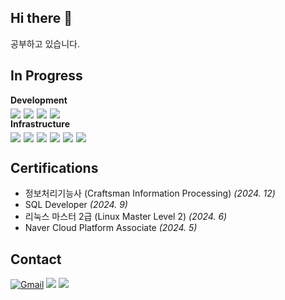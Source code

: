 ## Hi there 👋
공부하고 있습니다.

## In Progress
<div></div>
<strong style="font-size: 1em;">Development</strong>
<div class="skill-section" style="display: flex; gap: 5px; margin-top: 5px;">
    <img src="https://img.shields.io/badge/Nest.js-E0234E?style=flat&logo=nestjs&logoColor=white">
    <img src="https://img.shields.io/badge/Next.js-000000?style=flat&logo=next.js&logoColor=white">
    <img src="https://img.shields.io/badge/Express.js-000000?style=flat&logo=express&logoColor=white">
    <img src="https://img.shields.io/badge/Unity-000000?style=flat&logo=unity&logoColor=white">
</div>
<strong style="font-size: 1em;">Infrastructure</strong>
<div class="skill-section" style="display: flex; gap: 5px; margin-top: 5px;">
    <img src="https://img.shields.io/badge/AWS-232F3E?style=flat&logo=amazonwebservices&logoColor=white">
    <img src="https://img.shields.io/badge/Linux-FCC624?style=flat&logo=linux&logoColor=black">
    <img src="https://img.shields.io/badge/MySQL-4479A1?style=flat&logo=MySQL&logoColor=white">
    <img src="https://img.shields.io/badge/MongoDB-47A248?style=flat&logo=MongoDB&logoColor=white">
    <img src="https://img.shields.io/badge/Docker-2496ED?style=flat&logo=docker&logoColor=white">
    <img src="https://img.shields.io/badge/Nginx-009639?style=flat&logo=nginx&logoColor=white">
</div>

## Certifications
- 정보처리기능사 (Craftsman Information Processing) *(2024. 12)*
- SQL Developer *(2024. 9)*
- 리눅스 마스터 2급 (Linux Master Level 2) *(2024. 6)*
- Naver Cloud Platform Associate *(2024. 5)*

## Contact
[![Gmail](https://img.shields.io/badge/Gmail-D14836?style=flat&logo=gmail&logoColor=white)](mailto:dnslfkrh@gmail.com)
<a href="https://www.linkedin.com/in/dnslfkrh/"><img src="https://img.shields.io/badge/LinkedIn-0077B5?style=flat&logo=LinkedIn&logoColor=white"/></a>
<a href="https://velog.io/@dnslfkrh"><img src="https://img.shields.io/badge/Velog-11B48A?style=flat&logo=Vimeo&logoColor=white"/></a>
